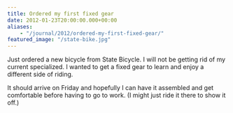 ```yaml
---
title: Ordered my first fixed gear
date: 2012-01-23T20:00:00.000+00:00
aliases:
    - "/journal/2012/ordered-my-first-fixed-gear/"
featured_image: "/state-bike.jpg"
---
```

Just ordered a new bicycle from State Bicycle. I will not be getting rid of my current specialized. I wanted to get a fixed gear to learn and enjoy a different side of riding.

<!--more-->

It should arrive on Friday and hopefully I can have it assembled and get comfortable before having to go to work. (I might just ride it there to show it off.)
